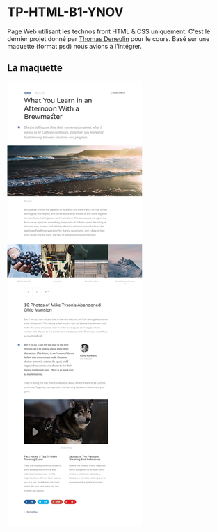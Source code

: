 # TP-HTML-B1-YNOV

Page Web utilisant les technos front HTML & CSS uniquement.
C'est le dernier projet donné par [Thomas Deneulin](https://github.com/Gmulti) pour le cours.
Basé sur une maquette (format psd) nous avions à l'intégrer.


## La maquette
![Maquette.jpg](https://raw.githubusercontent.com/MrZyr0/TP-HTML-B1-YNOV/master/Ressources/Maquette/Maquette.jpg)